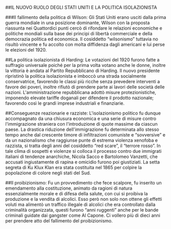 ##IL NUOVO RUOLO  DEGLI STATI UNITI E LA POLITICA ISOLAZIONISTA

###Il fallimento della politica di Wilson:
Gli Stati Uniti erano usciti dalla prima guerra mondiale in una posizione dominante, Wilson con la proposta riassunta nei Quattordici punti cercò di rifondare le relazioni economiche e politiche mondiali sulla base dei principi di libertà commerciale e della democrazia politica ed economica. Il cosiddetto “wilsonismo” tuttavia no risultò vincente e fu accolto con molta diffidenza dagli americani e lui perse le elezioni del 1920.

##La politica isolazionista di Harding:
Le votazioni del 1920 furono fatte a suffragio universale poiché per la prima volta votano anche le donne, inoltre la vittoria è andata al Partito Repubblicano di Harding. Il nuovo presidente ripristinò la politica isolazionista e imboccò una strada  socialmente conservatrice, favorendo le classi più ricche senza prevedere interventi a favore dei poveri, inoltre rifiutò di prendere parte ai lavori delle società delle nazioni. L'amministrazione repubblicana adottò misure protezionistiche, imponendo elevate tariffe doganali per difendere il prodotto nazionale; favorendo così le grandi imprese industriali e finanziarie.

##Conseguenze reazionarie e razziste:
L'isolazionismo politico fu dunque accompagnato da una chiusura economica e una serie di misure contro l'immigrazione straniera con l'introduzione di quote massime da ciascun paese. La drastica riduzione dell'immigrazione fu determinata allo stesso tempo anche dal crescente timore di infiltrazioni comuniste e “sovversive”  e da un nazionalismo che raggiunse punte di estrema violenza xenofoba e razzista, si tratta degli anni del cosiddetto “red scare”, il “terrore rosso”. In tale clima di sospetti e violenze si colloca il processo contro due immigrati italiani di tendenze anarchiche, Nicola Sacco e Bartolomeo Vanzetti, che accusati ingiustamente di rapina e omicidio furono poi giustiziati. La setta segreta di Ku Klux Klan era stata costituita nel 1865 per colpire la popolazione di colore negli stati del Sud.

##Il proibizionismo:
Fu un provvedimento che fece scalpore, fu inserito  un emendamento alla costituzione, animato da ragioni di natura essenzialmente morale e di difesa della salute, con cui si proibiva la produzione e la vendita di alcolici. Esso però non solo non ottene gli effetti voluti ma alimentò un traffico illegale di alcolici che era controllato dalla criminalità organizzata, questi furono “anni ruggenti” anche per le bande criminali guidate dai gangster come Al Capone. Ci vollero più di dieci anni per prendere atto del fallimento del proibizionismo.
